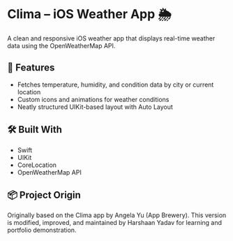 # Clima – iOS Weather App 🌦️

A clean and responsive iOS weather app that displays real-time weather data using the OpenWeatherMap API.

## 🔧 Features
- Fetches temperature, humidity, and condition data by city or current location
- Custom icons and animations for weather conditions
- Neatly structured UIKit-based layout with Auto Layout

## 🛠 Built With
- Swift
- UIKit
- CoreLocation
- OpenWeatherMap API

## 📦 Project Origin
Originally based on the Clima app by Angela Yu (App Brewery). This version is modified, improved, and maintained by Harshaan Yadav for learning and portfolio demonstration.
